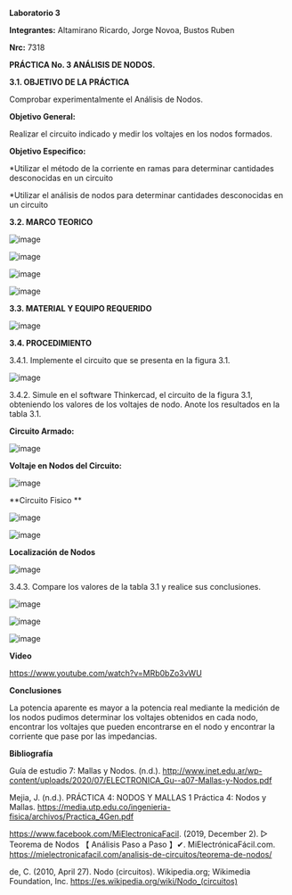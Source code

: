 **Laboratorio 3**

**Integrantes:** Altamirano Ricardo, Jorge Novoa, Bustos Ruben

**Nrc:** 7318

**PRÁCTICA No. 3 ANÁLISIS DE NODOS.**

**3.1. OBJETIVO DE LA PRÁCTICA**

Comprobar experimentalmente el Análisis de Nodos.

**Objetivo General:**

Realizar el circuito indicado y medir los voltajes en los nodos formados.

**Objetivo Especifico:**

*Utilizar el método de la corriente en ramas para determinar cantidades desconocidas en un circuito

*Utilizar el análisis de nodos para determinar cantidades desconocidas en un circuito

**3.2. MARCO TEORICO**

![image](https://user-images.githubusercontent.com/105680588/172737280-396751fc-507d-4ba5-bc3e-44e8aaa3229d.png)

![image](https://user-images.githubusercontent.com/105680588/172737322-04471f81-ceb5-47a8-a546-e467b824b145.png)

![image](https://user-images.githubusercontent.com/105680588/172737357-7d518a97-c054-45f4-ae46-961e5590ac6e.png)

![image](https://user-images.githubusercontent.com/105680588/172752219-17b85de2-4563-45fc-96bf-c1a9d9db976d.png)

**3.3. MATERIAL Y EQUIPO REQUERIDO**

![image](https://user-images.githubusercontent.com/105680588/172724156-6ae602d7-17a1-4a14-ae8f-13df1663ab46.png)

**3.4. PROCEDIMIENTO**

3.4.1. Implemente el circuito que se presenta en la figura 3.1.

![image](https://user-images.githubusercontent.com/105680588/172724369-4820aca8-31db-466b-8f2a-dc952f88491d.png)

3.4.2. Simule en el software Thinkercad, el circuito de la figura 3.1, obteniendo los valores de los voltajes de nodo. Anote los resultados en la tabla 3.1.

**Circuito Armado:**

![image](https://user-images.githubusercontent.com/105680588/172725133-c0c91e95-756e-46de-ac51-a449705f796c.png)

**Voltaje en Nodos del Circuito:**

![image](https://user-images.githubusercontent.com/105680588/172725895-6dbe6db9-0773-4a6d-9338-4651453eb04b.png)

**Circuito Fisico **

![image](https://user-images.githubusercontent.com/105680588/172751442-c441a13c-c816-4c28-aa6d-b6c9d9eebfe6.png)

![image](https://user-images.githubusercontent.com/105680588/172751462-5880b939-f1c8-44a9-a74f-ea8d5cf1db96.png)

**Localización de Nodos**

![image](https://user-images.githubusercontent.com/105680588/172726850-1b1feb95-c6c5-45fc-99f3-bab11e630033.png)

3.4.3. Compare los valores de la tabla 3.1 y realice sus conclusiones.

![image](https://user-images.githubusercontent.com/105680588/172739597-c75b141b-d292-452f-847d-46019c056d01.png)

![image](https://user-images.githubusercontent.com/105680588/172739672-03c9a1ef-7eda-4194-83ed-0ee06866c0e0.png)

![image](https://user-images.githubusercontent.com/105680588/172742366-9c4df7cf-5bb1-4875-af6d-81d3fe675af5.png)

**Video**

https://www.youtube.com/watch?v=MRb0bZo3vWU

**Conclusiones**

La potencia aparente es mayor a la potencia real mediante la medición de los nodos pudimos determinar los voltajes obtenidos  en cada nodo, encontrar los  voltajes que pueden encontrarse en el nodo y encontrar la corriente que pase  por las impedancias.

**Bibliografía**

Guía de estudio 7: Mallas y Nodos. (n.d.). http://www.inet.edu.ar/wp-content/uploads/2020/07/ELECTRONICA_Gu--a07-Mallas-y-Nodos.pdf

‌Mejia, J. (n.d.). PRÁCTICA 4: NODOS Y MALLAS 1 Práctica 4: Nodos y Mallas. https://media.utp.edu.co/ingenieria-fisica/archivos/Practica_4Gen.pdf

‌https://www.facebook.com/MiElectronicaFacil. (2019, December 2). ▷ Teorema de Nodos 【 Análisis Paso a Paso 】✔. MiElectrónicaFácil.com. https://mielectronicafacil.com/analisis-de-circuitos/teorema-de-nodos/

‌de, C. (2010, April 27). Nodo (circuitos). Wikipedia.org; Wikimedia Foundation, Inc. https://es.wikipedia.org/wiki/Nodo_(circuitos)

‌






